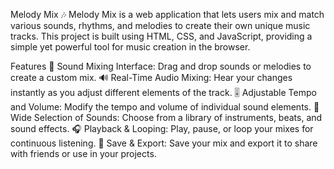 Melody Mix 🎶
Melody Mix is a web application that lets users mix and match various sounds, rhythms, and melodies to create their own unique music tracks. This project is built using HTML, CSS, and JavaScript, providing a simple yet powerful tool for music creation in the browser.

Features
🎵 Sound Mixing Interface: Drag and drop sounds or melodies to create a custom mix.
🔊 Real-Time Audio Mixing: Hear your changes instantly as you adjust different elements of the track.
🎚️ Adjustable Tempo and Volume: Modify the tempo and volume of individual sound elements.
🎨 Wide Selection of Sounds: Choose from a library of instruments, beats, and sound effects.
🎧 Playback & Looping: Play, pause, or loop your mixes for continuous listening.
💾 Save & Export: Save your mix and export it to share with friends or use in your projects.
